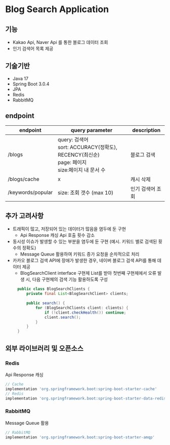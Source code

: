 # Blog Search Application

## 기능

- Kakao Api, Naver Api 를 통한 블로그 데이터 조회
- 인기 검색어 목록 제공

## 기술기반

- Java 17
- Spring Boot 3.0.4
- JPA
- Redis
- RabbitMQ

## endpoint

| endpoint | query parameter | description |  
| -- | -- | -- |  
| /blogs | query: 검색어<br/>sort: ACCURACY(정확도), RECENCY(최신순)<br/>page: 페이지<br/>size:페이지 내 문서 수 | 블로그 검색 |  
| /blogs/cache| x | 캐시 삭제 |  
| /keywords/popular | size: 조회 갯수 (max 10) | 인기 검색어 조회 |

## 추가 고려사항

- 트래픽이 많고, 저장되어 있는 데이터가 많음을 염두에 둔 구현
    - Api Response 캐싱 Api 호출 횟수 감소
- 동시성 이슈가 발생할 수 있는 부분을 염두에 둔 구현 (예시. 키워드 별로 검색된 횟수의 정확도)
    - Message Queue 활용하여 키워드 증가 요청을 순차적으로 처리
- 카카오 블로그 검색 API에 장애가 발생한 경우, 네이버 블로그 검색 API를 통해 데이터 제공
    - BlogSearchClient interface 구현체 List를 받아 첫번째 구현체에서 오류 발생 시, 다음 구현체의 검색 기능 활용하도록 구성
  ```java
    public class BlogSearchClients {
        private final List<BlogSearchClient> clients;
        
        public search() {
            for (BlogSearchClients client: clients) {
                if (!client.checkHealth()) continue;
                client.search();
            }
        }
    }
  ```

## 외부 라이브러리 및 오픈소스

### Redis

Api Response 캐싱

```groovy
// Cache
implementation 'org.springframework.boot:spring-boot-starter-cache'
// Redis
implementation 'org.springframework.boot:spring-boot-starter-data-redis'
```

### RabbitMQ

Message Queue 활용

```groovy
// RabbitMQ
implementation 'org.springframework.boot:spring-boot-starter-amqp'
```

